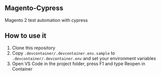 ## Magento-Cypress

Magento 2 test automation with cypress

## How to use it

1. Clone this repository
2. Copy `.devcontainer/.devcontainer.env.sample` to `.devcontainer/.devcontainer.env` and set your environment variables
3. Open VS Code in the project folder, press F1 and type Reopen in Container
